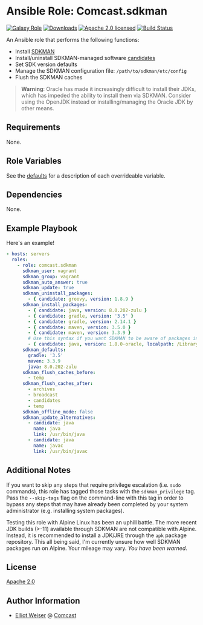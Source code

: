 Ansible Role: Comcast.sdkman
============================

[![Galaxy Role][badge-role]][link-galaxy]
[![Downloads][badge-downloads]][link-galaxy]
[![Apache 2.0 licensed][badge-license]][link-license]
[![Build Status][badge-travis]][link-travis]

An Ansible role that performs the following functions:
* Install [SDKMAN](http://sdkman.io/)
* Install/uninstall SDKMAN-managed software [candidates](http://sdkman.io/sdks)
* Set SDK version defaults
* Manage the SDKMAN configuration file: `/path/to/sdkman/etc/config`
* Flush the SDKMAN caches

> **Warning**: Oracle has made it increasingly difficult to install their JDKs,
> which has impeded the ability to install them via SDKMAN. Consider using the
> OpenJDK instead or installing/managing the Oracle JDK by other means.

Requirements
------------

None.

Role Variables
--------------

See the [defaults](defaults/main.yml) for a description of each overrideable
variable.

Dependencies
------------

None.

Example Playbook
----------------

Here's an example!

```yaml
- hosts: servers
  roles:
    - role: comcast.sdkman
      sdkman_user: vagrant
      sdkman_group: vagrant
      sdkman_auto_answer: true
      sdkman_update: true
      sdkman_uninstall_packages:
        - { candidate: groovy, version: 1.8.9 }
      sdkman_install_packages:
        - { candidate: java, version: 8.0.202-zulu }
        - { candidate: gradle, version: '3.5' }
        - { candidate: gradle, version: 2.14.1 }
        - { candidate: maven, version: 3.5.0 }
        - { candidate: maven, version: 3.3.9 }
        # Use this syntax if you want SDKMAN to be aware of packages installed *without* SDKMAN, e.g. Oracle JDKs
        - { candidate: java, version: 1.8.0-oracle, localpath: /Library/Java/JavaVirtualMachines/jdk1.8.0_181.jdk }
      sdkman_defaults:
        gradle: '3.5'
        maven: 3.3.9
        java: 8.0.202-zulu
      sdkman_flush_caches_before:
        - temp
      sdkman_flush_caches_after:
        - archives
        - broadcast
        - candidates
        - temp
      sdkman_offline_mode: false
      sdkman_update_alternatives:
        - candidate: java
          name: java
          link: /usr/bin/java
        - candidate: java
          name: javac
          link: /usr/bin/javac
```

Additional Notes
----------------

If you want to skip any steps that require privilege escalation (i.e. `sudo`
commands), this role has tagged those tasks with the `sdkman_privilege` tag.
Pass the `--skip-tags` flag on the command-line with this tag in order to
bypass any steps that may have already been completed by your system
administrator (e.g. installing system packages).

Testing this role with Alpine Linux has been an uphill battle. The more
recent JDK builds (>-11) available through SDKMAN are not compatible with
Alpine. Instead, it is recommended to install a JDK/JRE through the `apk`
package repository. This all being said, I'm currently unsure how well
SDKMAN packages run on Alpine. Your mileage may vary. _You have been warned_.

License
-------

[Apache 2.0](LICENSE)

Author Information
------------------

* [Elliot Weiser](https://github.com/elliotweiser) @ [Comcast](https://github.com/Comcast)

[badge-downloads]: https://img.shields.io/ansible/role/d/20938.svg?style=flat-square
[badge-license]: https://img.shields.io/github/license/Comcast/ansible-sdkman.svg?style=flat-square
[badge-role]: https://img.shields.io/ansible/role/20938.svg?style=flat-square
[badge-travis]: https://img.shields.io/travis/Comcast/ansible-sdkman/master.svg?style=flat-square
[link-galaxy]: https://galaxy.ansible.com/Comcast/sdkman/
[link-license]: https://raw.githubusercontent.com/Comcast/ansible-sdkman/master/LICENSE
[link-travis]: https://travis-ci.org/Comcast/ansible-sdkman
